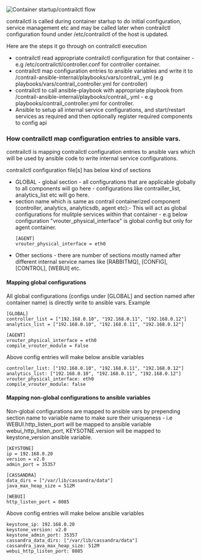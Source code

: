 ![Container startup/contrailctl flow](https://github.com/Juniper/contrail-docker/blob/master/specs/images/contrailctl.jpg "container startup/contrailctl flow")

contrailctl is called during container startup to do initial configuration, service management etc and may be called later when contrailctl configuration found under /etc/contrailctl of the host is updated.

Here are the steps it go through on contrailctl execution
* contrailctl read appropriate contrailctl configuration for that container - e.g /etc/contrailctl/controller.conf for controller container.
* contrailctl map configuration entries to ansible variables and write it to /contrail-ansible-internal/playbooks/vars/contrail_<component>.yml (e.g playbooks/vars/contrail_controller.yml for controller)
* contrailctl to call ansible-playbook with appropriate playbook from /contrail-ansible-internal/playbooks/contrail_<component>.yml - e.g playbooks/contrail_controller.yml for controller.
* Ansible to setup all internal service configurations, and start/restart services as required and then optionally register required components to config api

### How contrailctl map configuration entries to ansible vars.
contrailctl is mapping contrailctl configuration entries to ansible vars which will be used by ansible code to write internal service configurations.

contrailctl configuration file[s] has below kind of sections
* GLOBAL - global section - all configurations that are applicable globally to all components will go here - configurations like contrailler_list, analytics_list etc will go here.
* section name which is same as contrail containerized component (controller, analytics, analyticsdb, agent etc):-  This will act as global configurations for mulitple services within that container - e.g below configuration "vrouter_physical_interface" is global config but only for agent container.
  ```
  [AGENT]
  vrouter_physical_interface = eth0
  ```
* Other sections - there are number of sections mostly named after different internal service names like [RABBITMQ], [CONFIG], [CONTROL], [WEBUI] etc.

#### Mapping global configurations
All global configurations (configs under [GLOBAL] and section named after container name) is directly write to ansible vars. Example

```
[GLOBAL]
controller_list = ["192.168.0.10", "192.168.0.11", "192.168.0.12"]
analytics_list = ["192.168.0.10", "192.168.0.11", "192.168.0.12"]

[AGENT]
vrouter_physical_interface = eth0
compile_vrouter_module = False
```
Above config entries will make below ansible variables

```
controller_list: ["192.168.0.10", "192.168.0.11", "192.168.0.12"]
analytics_list: ["192.168.0.10", "192.168.0.11", "192.168.0.12"]
vrouter_physical_interface: eth0
compile_vrouter_module: false
```
#### Mapping non-global configurations to ansible variables
Non-global configurations are mapped to ansible vars by prepending section name to variable name to make sure their uniqueness - i.e WEBUI.http_listen_port will be mapped to ansible variable webui_http_listen_port, KEYSOTNE.version will be mapped to keystone_version ansible variable.

```
[KEYSTONE]
ip = 192.168.0.20
version = v2.0
admin_port = 35357

[CASSANDRA]
data_dirs = ["/var/lib/cassandra/data"]
java_max_heap_size = 512M

[WEBUI]
http_listen_port = 8085
``` 
Above config entries will make below ansible variables

```
keystone_ip: 192.168.0.20
keystone_version: v2.0
keystone_admin_port: 35357
cassandra_data_dirs: ["/var/lib/cassandra/data"]
cassandra_java_max_heap_size: 512M
webui_http_listen_port: 8085
```
